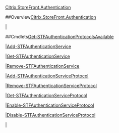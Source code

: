[Citrix.StoreFront.Authentication](Citrix.StoreFront.Authentication)
##Overview[Citrix.StoreFront.Authentication](Citrix.StoreFront.Authentication)
|##Cmdlets[Get-STFAuthenticationProtocolsAvailable](Get-STFAuthenticationProtocolsAvailable)
|[Add-STFAuthenticationService](Add-STFAuthenticationService)
|[Get-STFAuthenticationService](Get-STFAuthenticationService)
|[Remove-STFAuthenticationService](Remove-STFAuthenticationService)
|[Add-STFAuthenticationServiceProtocol](Add-STFAuthenticationServiceProtocol)
|[Remove-STFAuthenticationServiceProtocol](Remove-STFAuthenticationServiceProtocol)
|[Get-STFAuthenticationServiceProtocol](Get-STFAuthenticationServiceProtocol)
|[Enable-STFAuthenticationServiceProtocol](Enable-STFAuthenticationServiceProtocol)
|[Disable-STFAuthenticationServiceProtocol](Disable-STFAuthenticationServiceProtocol)
|
